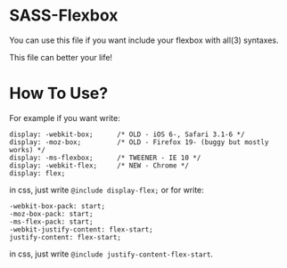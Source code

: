 SASS-Flexbox
============
You can use this file if you want include your flexbox with all(3) syntaxes.

This file can better your life!

# How To Use?
For example if you want write: 
```
display: -webkit-box;      /* OLD - iOS 6-, Safari 3.1-6 */
display: -moz-box;         /* OLD - Firefox 19- (buggy but mostly works) */
display: -ms-flexbox;      /* TWEENER - IE 10 */
display: -webkit-flex;     /* NEW - Chrome */
display: flex; 
```
 in css, just write `@include display-flex;` or for write: 
 ```
-webkit-box-pack: start; 
-moz-box-pack: start;
-ms-flex-pack: start;
-webkit-justify-content: flex-start;
justify-content: flex-start;
 ```
 in css, just write `@include justify-content-flex-start`.